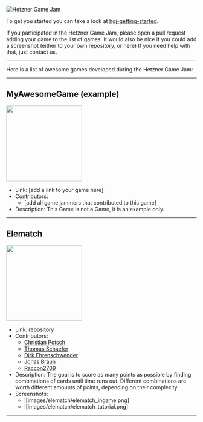 ![Hetzner Game Jam](images/hetzner_game_jam_logo.svg "Hetzner Game Jam")

To get you started you can take a look at [hgj-getting-started](https://github.com/hetzneronline/hgj-getting-started.git).

If you participated in the Hetzner Game Jam, please open a pull request adding your game to the list of games.
It would also be nice if you could add a screenshot (either to your own repository, or here)
If you need help with that, just contact us.

---

Here is a list of awesome games developed during the Hetzner Game Jam:

[comment]: <> (add your game here, you can find an example at the end of this file)

---

MyAwesomeGame (example)
-----------------------

<img src="images/hetzner_game_jam_logo_small.png" height="200">

- Link: [add a link to your game here]
- Contributors:
  - [add all game jammers that contributed to this game]
- Description: This Game is not a Game, it is an example only.

---

Elematch
--------

<img src="images/hetzner_game_jam_logo_small.png" height="200">

- Link: [repository](https://github.com/j-brn/elemettch)
- Contributors:
  - [Christian Potsch](https://github.com/Cyberdog66)
  - [Thomas Schaefer](https://github.com/Holly1337)
  - [Dirk Ehrenschwender](https://github.com/dehrenschwender)
  - [Jonas Braun](https://github.com/j-brn)
  - [Raccon2709](https://github.com/Raccoon2709)
- Description: The goal is to score as many points as possible by finding combinations of cards until time runs out. Different combinations are worth different amounts of points, depending on their complexity.
- Screenshots:
  - ![images/elematch/elematch_ingame.png]
  - ![images/elematch/elematch_tutorial.png]
---
